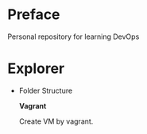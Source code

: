 # Preface

Personal repository for learning DevOps

# Explorer

* Folder Structure

    **Vagrant**
    
    Create VM by vagrant.


